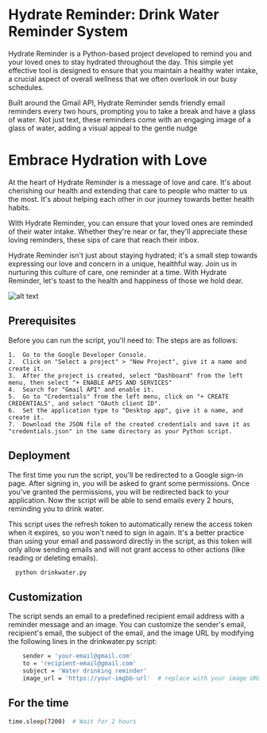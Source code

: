 
# Hydrate Reminder: Drink Water Reminder System

Hydrate Reminder is a Python-based project developed to remind you and your loved ones to stay hydrated throughout the day. This simple yet effective tool is designed to ensure that you maintain a healthy water intake, a crucial aspect of overall wellness that we often overlook in our busy schedules.

Built around the Gmail API, Hydrate Reminder sends friendly email reminders every two hours, prompting you to take a break and have a glass of water. Not just text, these reminders come with an engaging image of a glass of water, adding a visual appeal to the gentle nudge

# Embrace Hydration with Love

At the heart of Hydrate Reminder is a message of love and care. It's about cherishing our health and extending that care to people who matter to us the most. It's about helping each other in our journey towards better health habits.

With Hydrate Reminder, you can ensure that your loved ones are reminded of their water intake. Whether they're near or far, they'll appreciate these loving reminders, these sips of care that reach their inbox.

Hydrate Reminder isn't just about staying hydrated; it's a small step towards expressing our love and concern in a unique, healthful way. Join us in nurturing this culture of care, one reminder at a time. With Hydrate Reminder, let's toast to the health and happiness of those we hold dear.


![alt text](https://i.ibb.co/8x3W85P/received-227556656626520.jpg)



## Prerequisites
Before you can run the script, you'll need to:
   The steps are as follows:
   
    1.	Go to the Google Developer Console.
    2.	Click on "Select a project" > "New Project", give it a name and create it.
    3.	After the project is created, select "Dashboard" from the left menu, then select "+ ENABLE APIS AND SERVICES"
    4.	Search for "Gmail API" and enable it.
    5.	Go to "Credentials" from the left menu, click on "+ CREATE CREDENTIALS", and select "OAuth client ID".
    6.	Set the application type to "Desktop app", give it a name, and create it.
    7.	Download the JSON file of the created credentials and save it as "credentials.json" in the same directory as your Python script.


     







## Deployment

The first time you run the script, you'll be redirected to a Google sign-in page. After signing in, you will be asked to grant some permissions. Once you've granted the permissions, you will be redirected back to your application. Now the script will be able to send emails every 2 hours, reminding you to drink water.

This script uses the refresh token to automatically renew the access token when it expires, so you won't need to sign in again. It's a better practice than using your email and password directly in the script, as this token will only allow sending emails and will not grant access to other actions (like reading or deleting emails).

```bash
  python drinkwater.py
```


## Customization
The script sends an email to a predefined recipient email address with a reminder message and an image. You can customize the sender's email, recipient's email, the subject of the email, and the image URL by modifying the following lines in the drinkwater.py script:

```bash
    sender = 'your-email@gmail.com'
    to = 'recipient-email@gmail.com'
    subject = 'Water drinking reminder'
    image_url = 'https://your-imgbb-url'  # replace with your image URL

```
## For the time 
```bash
time.sleep(7200)  # Wait for 2 hours
```
